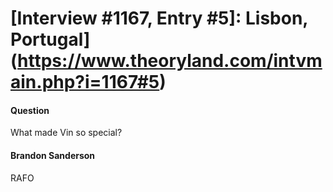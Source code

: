 # [Interview #1167, Entry #5]: Lisbon, Portugal](https://www.theoryland.com/intvmain.php?i=1167#5)

#### Question

What made Vin so special?

#### Brandon Sanderson

RAFO

